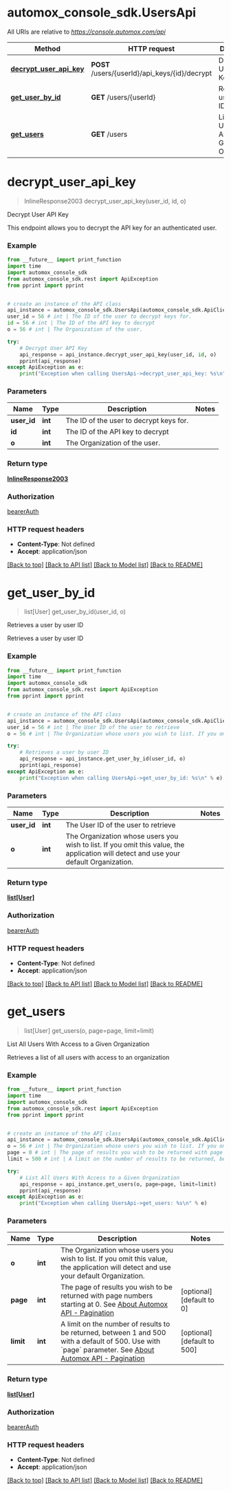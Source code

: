 # automox_console_sdk.UsersApi

All URIs are relative to *https://console.automox.com/api*

Method | HTTP request | Description
------------- | ------------- | -------------
[**decrypt_user_api_key**](UsersApi.md#decrypt_user_api_key) | **POST** /users/{userId}/api_keys/{id}/decrypt | Decrypt User API Key
[**get_user_by_id**](UsersApi.md#get_user_by_id) | **GET** /users/{userId} | Retrieves a user by user ID
[**get_users**](UsersApi.md#get_users) | **GET** /users | List All Users With Access to a Given Organization

# **decrypt_user_api_key**
> InlineResponse2003 decrypt_user_api_key(user_id, id, o)

Decrypt User API Key

This endpoint allows you to decrypt the API key for an authenticated user.

### Example
```python
from __future__ import print_function
import time
import automox_console_sdk
from automox_console_sdk.rest import ApiException
from pprint import pprint


# create an instance of the API class
api_instance = automox_console_sdk.UsersApi(automox_console_sdk.ApiClient(configuration))
user_id = 56 # int | The ID of the user to decrypt keys for.
id = 56 # int | The ID of the API key to decrypt
o = 56 # int | The Organization of the user.

try:
    # Decrypt User API Key
    api_response = api_instance.decrypt_user_api_key(user_id, id, o)
    pprint(api_response)
except ApiException as e:
    print("Exception when calling UsersApi->decrypt_user_api_key: %s\n" % e)
```

### Parameters

Name | Type | Description  | Notes
------------- | ------------- | ------------- | -------------
 **user_id** | **int**| The ID of the user to decrypt keys for. | 
 **id** | **int**| The ID of the API key to decrypt | 
 **o** | **int**| The Organization of the user. | 

### Return type

[**InlineResponse2003**](InlineResponse2003.md)

### Authorization

[bearerAuth](../README.md#bearerAuth)

### HTTP request headers

 - **Content-Type**: Not defined
 - **Accept**: application/json

[[Back to top]](#) [[Back to API list]](../README.md#documentation-for-api-endpoints) [[Back to Model list]](../README.md#documentation-for-models) [[Back to README]](../README.md)

# **get_user_by_id**
> list[User] get_user_by_id(user_id, o)

Retrieves a user by user ID

Retrieves a user by user ID

### Example
```python
from __future__ import print_function
import time
import automox_console_sdk
from automox_console_sdk.rest import ApiException
from pprint import pprint


# create an instance of the API class
api_instance = automox_console_sdk.UsersApi(automox_console_sdk.ApiClient(configuration))
user_id = 56 # int | The User ID of the user to retrieve
o = 56 # int | The Organization whose users you wish to list. If you omit this value, the application will detect and use your default Organization.

try:
    # Retrieves a user by user ID
    api_response = api_instance.get_user_by_id(user_id, o)
    pprint(api_response)
except ApiException as e:
    print("Exception when calling UsersApi->get_user_by_id: %s\n" % e)
```

### Parameters

Name | Type | Description  | Notes
------------- | ------------- | ------------- | -------------
 **user_id** | **int**| The User ID of the user to retrieve | 
 **o** | **int**| The Organization whose users you wish to list. If you omit this value, the application will detect and use your default Organization. | 

### Return type

[**list[User]**](User.md)

### Authorization

[bearerAuth](../README.md#bearerAuth)

### HTTP request headers

 - **Content-Type**: Not defined
 - **Accept**: application/json

[[Back to top]](#) [[Back to API list]](../README.md#documentation-for-api-endpoints) [[Back to Model list]](../README.md#documentation-for-models) [[Back to README]](../README.md)

# **get_users**
> list[User] get_users(o, page=page, limit=limit)

List All Users With Access to a Given Organization

Retrieves a list of all users with access to an organization

### Example
```python
from __future__ import print_function
import time
import automox_console_sdk
from automox_console_sdk.rest import ApiException
from pprint import pprint


# create an instance of the API class
api_instance = automox_console_sdk.UsersApi(automox_console_sdk.ApiClient(configuration))
o = 56 # int | The Organization whose users you wish to list. If you omit this value, the application will detect and use your default Organization.
page = 0 # int | The page of results you wish to be returned with page numbers starting at 0. See [About Automox API - Pagination](/developer-portal/about-ax-api/#pagination) (optional) (default to 0)
limit = 500 # int | A limit on the number of results to be returned, between 1 and 500 with a default of 500. Use with `page` parameter. See [About Automox API - Pagination](/developer-portal/about-ax-api/#pagination) (optional) (default to 500)

try:
    # List All Users With Access to a Given Organization
    api_response = api_instance.get_users(o, page=page, limit=limit)
    pprint(api_response)
except ApiException as e:
    print("Exception when calling UsersApi->get_users: %s\n" % e)
```

### Parameters

Name | Type | Description  | Notes
------------- | ------------- | ------------- | -------------
 **o** | **int**| The Organization whose users you wish to list. If you omit this value, the application will detect and use your default Organization. | 
 **page** | **int**| The page of results you wish to be returned with page numbers starting at 0. See [About Automox API - Pagination](/developer-portal/about-ax-api/#pagination) | [optional] [default to 0]
 **limit** | **int**| A limit on the number of results to be returned, between 1 and 500 with a default of 500. Use with &#x60;page&#x60; parameter. See [About Automox API - Pagination](/developer-portal/about-ax-api/#pagination) | [optional] [default to 500]

### Return type

[**list[User]**](User.md)

### Authorization

[bearerAuth](../README.md#bearerAuth)

### HTTP request headers

 - **Content-Type**: Not defined
 - **Accept**: application/json

[[Back to top]](#) [[Back to API list]](../README.md#documentation-for-api-endpoints) [[Back to Model list]](../README.md#documentation-for-models) [[Back to README]](../README.md)

